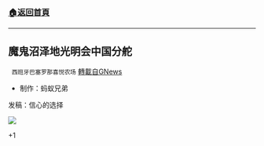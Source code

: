 ###  [:house:返回首頁](https://github.com/ourhimalayas/txt)
---


## 魔鬼沼泽地光明会中国分舵
` 西班牙巴塞罗那喜悦农场` [轉載自GNews](https://gnews.org/zh-hans/1522263/)

- 制作：蚂蚁兄弟


发稿：信心的选择

![](https://assets.gnews.org/wp-content/uploads/2021/09/GNEWS_CH.-5-1536x1086-1.jpeg)

+1

